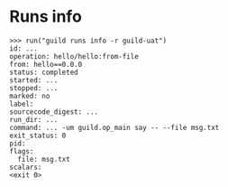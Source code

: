 # Runs info

    >>> run("guild runs info -r guild-uat")
    id: ...
    operation: hello/hello:from-file
    from: hello==0.0.0
    status: completed
    started: ...
    stopped: ...
    marked: no
    label:
    sourcecode_digest: ...
    run_dir: ...
    command: ... -um guild.op_main say -- --file msg.txt
    exit_status: 0
    pid:
    flags:
      file: msg.txt
    scalars:
    <exit 0>
